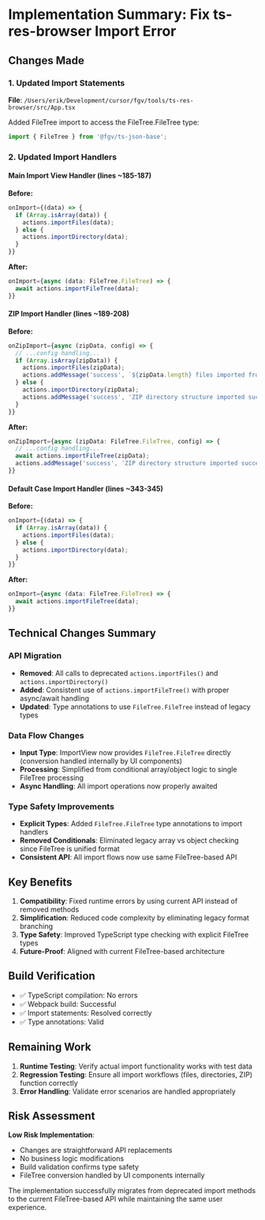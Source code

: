 # Implementation Summary: Fix ts-res-browser Import Error

## Changes Made

### 1. Updated Import Statements
**File**: `/Users/erik/Development/cursor/fgv/tools/ts-res-browser/src/App.tsx`

Added FileTree import to access the FileTree.FileTree type:
```typescript
import { FileTree } from '@fgv/ts-json-base';
```

### 2. Updated Import Handlers

#### Main Import View Handler (lines ~185-187)
**Before:**
```typescript
onImport={(data) => {
  if (Array.isArray(data)) {
    actions.importFiles(data);
  } else {
    actions.importDirectory(data);
  }
}}
```

**After:**
```typescript
onImport={async (data: FileTree.FileTree) => {
  await actions.importFileTree(data);
}}
```

#### ZIP Import Handler (lines ~189-208)
**Before:**
```typescript
onZipImport={async (zipData, config) => {
  // ...config handling...
  if (Array.isArray(zipData)) {
    actions.importFiles(zipData);
    actions.addMessage('success', `${zipData.length} files imported from ZIP`);
  } else {
    actions.importDirectory(zipData);
    actions.addMessage('success', 'ZIP directory structure imported successfully');
  }
}}
```

**After:**
```typescript
onZipImport={async (zipData: FileTree.FileTree, config) => {
  // ...config handling...
  await actions.importFileTree(zipData);
  actions.addMessage('success', 'ZIP directory structure imported successfully');
}}
```

#### Default Case Import Handler (lines ~343-345)
**Before:**
```typescript
onImport={(data) => {
  if (Array.isArray(data)) {
    actions.importFiles(data);
  } else {
    actions.importDirectory(data);
  }
}}
```

**After:**
```typescript
onImport={async (data: FileTree.FileTree) => {
  await actions.importFileTree(data);
}}
```

## Technical Changes Summary

### API Migration
- **Removed**: All calls to deprecated `actions.importFiles()` and `actions.importDirectory()`
- **Added**: Consistent use of `actions.importFileTree()` with proper async/await handling
- **Updated**: Type annotations to use `FileTree.FileTree` instead of legacy types

### Data Flow Changes
- **Input Type**: ImportView now provides `FileTree.FileTree` directly (conversion handled internally by UI components)
- **Processing**: Simplified from conditional array/object logic to single FileTree processing
- **Async Handling**: All import operations now properly awaited

### Type Safety Improvements
- **Explicit Types**: Added `FileTree.FileTree` type annotations to import handlers
- **Removed Conditionals**: Eliminated legacy array vs object checking since FileTree is unified format
- **Consistent API**: All import flows now use same FileTree-based API

## Key Benefits

1. **Compatibility**: Fixed runtime errors by using current API instead of removed methods
2. **Simplification**: Reduced code complexity by eliminating legacy format branching
3. **Type Safety**: Improved TypeScript type checking with explicit FileTree types
4. **Future-Proof**: Aligned with current FileTree-based architecture

## Build Verification

- ✅ TypeScript compilation: No errors
- ✅ Webpack build: Successful
- ✅ Import statements: Resolved correctly
- ✅ Type annotations: Valid

## Remaining Work

1. **Runtime Testing**: Verify actual import functionality works with test data
2. **Regression Testing**: Ensure all import workflows (files, directories, ZIP) function correctly
3. **Error Handling**: Validate error scenarios are handled appropriately

## Risk Assessment

**Low Risk Implementation**:
- Changes are straightforward API replacements
- No business logic modifications
- Build validation confirms type safety
- FileTree conversion handled by UI components internally

The implementation successfully migrates from deprecated import methods to the current FileTree-based API while maintaining the same user experience.